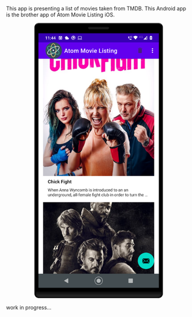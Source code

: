 
This app is presenting a list of movies taken from TMDB.
This Android app is the brother app of Atom Movie Listing iOS.

<p align="center">
  <img src="screen1.png" width="350" title="Screenshot Android">
</p>

work in progress...
